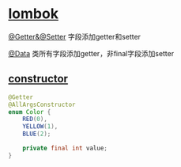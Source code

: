 # [lombok](https://projectlombok.org/)

[@Getter&@Setter](https://projectlombok.org/features/GetterSetter) 字段添加getter和setter

[@Data](https://projectlombok.org/features/Data) 类所有字段添加getter，非final字段添加setter

## [constructor](https://projectlombok.org/features/constructor)

```java
@Getter
@AllArgsConstructor
enum Color {
    RED(0),
    YELLOW(1),
    BLUE(2);

    private final int value;
}
```
